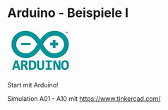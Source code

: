 # Arduino - Beispiele I
![ardu](https://github.com/frankyhub/png/blob/master/ardu.png)

Start mit Arduino!

Simulation A01 - A10 mit https://www.tinkercad.com/

